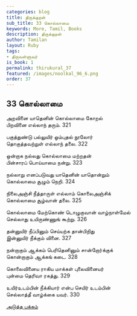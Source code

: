 ```yaml
---
categories: blog
title: திருக்குறள்
sub_title: 33 கொல்லாமை
keywords: More, Tamil, Books
description: திருக்குறள்
author: Tamilan
layout: Ruby
tags:
- திருவள்ளுவர்
is_book: 1
permalink: thirukural_37
featured: /images/noolkal_96_6.png
order: 37
---
```

## 33 கொல்லாமை

அறவினை யாதெனின் கொல்லாமை கோறல்  
பிறவினை எல்லாந் தரும். 321

பகுத்துண்டு பல்லுயிர் ஓம்புதல் நூலோர்  
தொகுத்தவற்றுள் எல்லாந் தலை. 322

ஒன்றாக நல்லது கொல்லாமை மற்றதன்  
பின்சாரப் பொய்யாமை நன்று. 323

நல்லாறு எனப்படுவது யாதெனின் யாதொன்றும்  
கொல்லாமை சூழும் நெறி. 324

நிலைஅஞ்சி நீத்தாருள் எல்லாம் கொலைஅஞ்சிக்  
கொல்லாமை சூழ்வான் தலை. 325

கொல்லாமை மேற்கொண் டொழுகுவான் வாழ்நாள்மேல்  
செல்லாது உயிருண்ணுங் கூற்று. 326

தன்னுயிர் நீப்பினும் செய்யற்க தான்பிறிது  
இன்னுயிர் நீக்கும் வினை. 327

நன்றாகும் ஆக்கம் பெரிதெனினும் சான்றோர்க்குக்  
கொன்றாகும் ஆக்கங் கடை. 328

கொலைவினைய ராகிய மாக்கள் புலைவினையர்  
புன்மை தெரிவா ரகத்து. 329

உயிர்உடம்பின் நீக்கியார் என்ப செயிர் உடம்பின்  
செல்லாத்தீ வாழ்க்கை யவர். 330

[அடுத்த பக்கம்](thirukural_38)